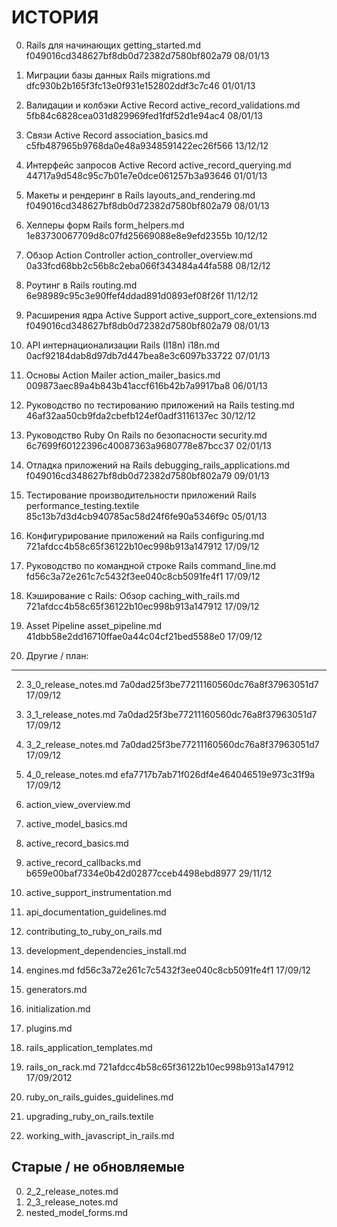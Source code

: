 # ИСТОРИЯ

00. Rails для начинающих
    getting_started.md
    f049016cd348627bf8db0d72382d7580bf802a79
    08/01/13

01. Миграции базы данных Rails
    migrations.md
    dfc930b2b165f3fc13e0f931e152802ddf3c7c46
    01/01/13

02. Валидации и колбэки Active Record
    active_record_validations.md
    5fb84c6828cea031d829969fed1fdf52d1e94ac4
    08/01/13

03. Связи Active Record
    association_basics.md
    c5fb487965b9768da0e48a9348591422ec26f566
    13/12/12

04. Интерфейс запросов Active Record
    active_record_querying.md
    44717a9d548c95c7b01e7e0dce061257b3a93646
    01/01/13

05. Макеты и рендеринг в Rails
    layouts_and_rendering.md
    f049016cd348627bf8db0d72382d7580bf802a79
    08/01/13

06. Хелперы форм Rails
    form_helpers.md
    1e83730067709d8c07fd25669088e8e9efd2355b
    10/12/12

07. Обзор Action Controller
    action_controller_overview.md
    0a33fcd68bb2c56b8c2eba066f343484a44fa588
    08/12/12

08. Роутинг в Rails
    routing.md
    6e98989c95c3e90ffef4ddad891d0893ef08f26f
    11/12/12

09. Расширения ядра Active Support
    active_support_core_extensions.md
    f049016cd348627bf8db0d72382d7580bf802a79
    08/01/13

10. API интернационализации Rails (I18n)
    i18n.md
    0acf92184dab8d97db7d447bea8e3c6097b33722
    07/01/13

11. Основы Action Mailer
    action_mailer_basics.md
    009873aec89a4b843b41accf616b42b7a9917ba8
    06/01/13

12. Руководство по тестированию приложений на Rails
    testing.md
    46af32aa50cb9fda2cbefb124ef0adf3116137ec
    30/12/12

13. Руководство Ruby On Rails по безопасности
    security.md
    6c7699f60122396c40087363a9680778e87bcc37
    02/01/13

14. Отладка приложений на Rails
    debugging_rails_applications.md
    f049016cd348627bf8db0d72382d7580bf802a79
    09/01/13

15. Тестирование производительности приложений Rails
    performance_testing.textile
    85c13b7d3d4cb940785ac58d24f6fe90a5346f9c
    05/01/13

16. Конфигурирование приложений на Rails
    configuring.md
    721afdcc4b58c65f36122b10ec998b913a147912
    17/09/12

17. Руководство по командной строке Rails
    command_line.md
    fd56c3a72e261c7c5432f3ee040c8cb5091fe4f1
    17/09/12

18. Кэширование с Rails: Обзор
    caching_with_rails.md
    721afdcc4b58c65f36122b10ec998b913a147912
    17/09/12

19. Asset Pipeline
    asset_pipeline.md
    41dbb58e2dd16710ffae0a44c04cf21bed5588e0
    17/09/12

99. Другие / план:
------------------

02. 3_0_release_notes.md
    7a0dad25f3be77211160560dc76a8f37963051d7
    17/09/12

03. 3_1_release_notes.md
    7a0dad25f3be77211160560dc76a8f37963051d7
    17/09/12

04. 3_2_release_notes.md
    7a0dad25f3be77211160560dc76a8f37963051d7
    17/09/12

05. 4_0_release_notes.md
    efa7717b7ab71f026df4e464046519e973c31f9a
    17/09/12

10. action_view_overview.md
12. active_model_basics.md
14. active_record_basics.md

16. active_record_callbacks.md
    b659e00baf7334e0b42d02877cceb4498ebd8977
    29/11/12

18. active_support_instrumentation.md
20. api_documentation_guidelines.md
22. contributing_to_ruby_on_rails.md
23. development_dependencies_install.md

25. engines.md
    fd56c3a72e261c7c5432f3ee040c8cb5091fe4f1
    17/09/12

30. generators.md
35. initialization.md
45. plugins.md
50. rails_application_templates.md

55. rails_on_rack.md
    721afdcc4b58c65f36122b10ec998b913a147912
    17/09/2012

57. ruby_on_rails_guides_guidelines.md
60. upgrading_ruby_on_rails.textile
65. working_with_javascript_in_rails.md


Старые / не обновляемые
-----------------------

00. 2_2_release_notes.md
01. 2_3_release_notes.md
40. nested_model_forms.md
